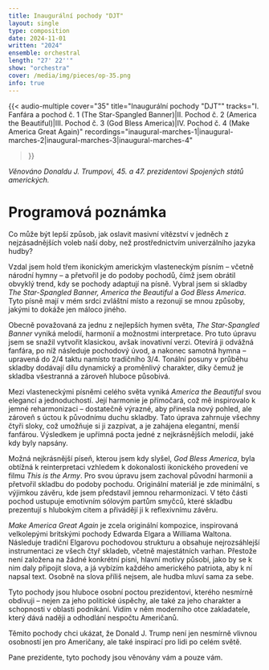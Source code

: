 ```yaml
---
title: Inaugurální pochody "DJT"
layout: single
type: composition
date: 2024-11-01
written: "2024"
ensemble: orchestral
length: "27' 22''"
show: "orchestra"
cover: /media/img/pieces/op-35.png
info: true
---
```


{{< audio-multiple
    cover="35"
    title="Inaugurální pochody \"DJT\""
    tracks="I. Fanfára a pochod č. 1 (The Star-Spangled Banner)|II. Pochod č. 2 (America the Beautiful)|III. Pochod č. 3 (God Bless America)|IV. Pochod č. 4 (Make America Great Again)"
    recordings="inaugural-marches-1|inaugural-marches-2|inaugural-marches-3|inaugural-marches-4"
>}}

*Věnováno Donaldu J. Trumpovi, 45. a 47. prezidentovi Spojených států amerických.*

# Programová poznámka

Co může být lepší způsob, jak oslavit masivní vítězství v jedněch z nejzásadnějších voleb naší doby, než prostřednictvím univerzálního jazyka hudby?

Vzdal jsem hold třem ikonickým americkým vlasteneckým písním – včetně národní hymny – a přetvořil je do podoby pochodů, čímž jsem obrátil obvyklý trend, kdy se pochody adaptují na písně. Vybral jsem si skladby *The Star-Spangled Banner, America the Beautiful* a *God Bless America*. Tyto písně mají v mém srdci zvláštní místo a rezonují se mnou způsoby, jakými to dokáže jen máloco jiného.

Obecně považovaná za jednu z nejlepších hymen světa, *The Star-Spangled Banner* vyniká melodií, harmonií a možnostmi interpretace. Pro tuto úpravu jsem se snažil vytvořit klasickou, avšak inovativní verzi. Otevírá ji odvážná fanfára, po níž následuje pochodový úvod, a nakonec samotná hymna – upravená do 2/4 taktu namísto tradičního 3/4. Tonální posuny v průběhu skladby dodávají dílu dynamický a proměnlivý charakter, díky čemuž je skladba všestranná a zároveň hluboce působivá.

Mezi vlasteneckými písněmi celého světa vyniká *America the Beautiful* svou elegancí a jednoduchostí. Její harmonie je přímočará, což mě inspirovalo k jemné reharmonizaci – dostatečně výrazné, aby přinesla nový pohled, ale zároveň s úctou k původnímu duchu skladby. Tato úprava zahrnuje všechny čtyři sloky, což umožňuje si ji zazpívat, a je zahájena elegantní, menší fanfárou. Výsledkem je upřímná pocta jedné z nejkrásnějších melodií, jaké kdy byly napsány.

Možná nejkrásnější píseň, kterou jsem kdy slyšel, *God Bless America*, byla obtížná k reinterpretaci vzhledem k dokonalosti ikonického provedení ve filmu *This is the Army*. Pro svou úpravu jsem zachoval původní harmonii a přetvořil skladbu do podoby pochodu. Originální materiál je zde minimální, s výjimkou závěru, kde jsem představil jemnou reharmonizaci. V této části pochod ustupuje emotivním sólovým partům smyčců, které skladbu prezentují s hlubokým citem a přivádějí ji k reflexivnímu závěru.

*Make America Great Again* je zcela originální kompozice, inspirovaná velkolepými britskými pochody Edwarda Elgara a Williama Waltona. Následuje tradiční Elgarovu pochodovou strukturu a obsahuje nejrozsáhlejší instrumentaci ze všech čtyř skladeb, včetně majestátních varhan. Přestože není založena na žádné konkrétní písni, hlavní motivy působí, jako by se k nim daly připojit slova, a já vybízím každého amerického patriota, aby k ní napsal text. Osobně na slova příliš nejsem, ale hudba mluví sama za sebe.

Tyto pochody jsou hluboce osobní poctou prezidentovi, kterého nesmírně obdivuji – nejen za jeho politické úspěchy, ale také za jeho charakter a schopnosti v oblasti podnikání. Vidím v něm moderního otce zakladatele, který dává naději a odhodlání nespočtu Američanů.

Těmito pochody chci ukázat, že Donald J. Trump není jen nesmírně vlivnou osobností jen pro Američany, ale také inspirací pro lidi po celém světě.

Pane prezidente, tyto pochody jsou věnovány vám a pouze vám.